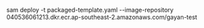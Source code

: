 sam deploy -t packaged-template.yaml --image-repository 040536061213.dkr.ecr.ap-southeast-2.amazonaws.com/gayan-test

